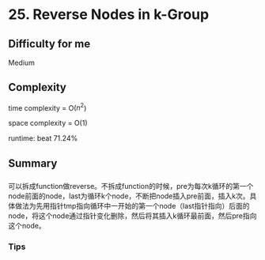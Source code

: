 # 25. Reverse Nodes in k-Group
## Difficulty for me
Medium

## Complexity
time complexity = O($n^2$)

space complexity = O(1)

runtime: beat 71.24%

## Summary
### 

可以拆成function做reverse。不拆成function的时候，pre为每次k循环的第一个node前面的node，last为循环k个node，不断把node插入pre前面，插入k次。具体做法为先用指针tmp指向循环中一开始的第一个node（last指针指向）后面的node，将这个node通过指针变化删除，然后将其插入k循环最前面，然后pre指向这个node。

### Tips

